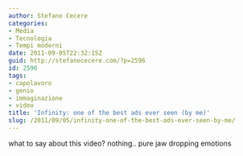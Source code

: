 ```yaml
---
author: Stefano Cecere
categories:
- Media
- Tecnologia
- Tempi moderni
date: 2011-09-05T22:32:15Z
guid: http://stefanocecere.com/?p=2596
id: 2596
tags:
- capolavoro
- genio
- immaginazione
- video
title: 'Infinity: one of the best ads ever seen (by me)'
slug: /2011/09/05/infinity-one-of-the-best-ads-ever-seen-by-me/
---
```


what to say about this video? nothing.. pure jaw dropping emotions